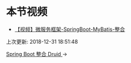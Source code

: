 #  本节视频

- [【视频】微服务框架-SpringBoot-MyBatis-整合](https://www.bilibili.com/video/av27784194)

上次更新: 2018-12-31 18:51:48

[Spring Boot 整合 Druid ](https://funtl.com/zh/spring-boot-mybatis/Spring-Boot-整合-Druid.html)→